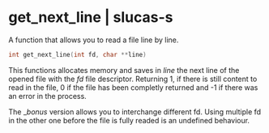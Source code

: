 # get_next_line | slucas-s

A function that allows you to read a file line by line.
```C
int	get_next_line(int fd, char **line)
```
This functions allocates memory and saves in _line_ the next line of the opened file with the _fd_ file descriptor. Returning 1, if there is still content to read in the file, 0 if the file has been completly returned and -1 if there was an error in the process.

The __bonus_ version allows you to interchange different fd. Using multiple fd in the other one before the file is fully readed is an undefined behaviour.